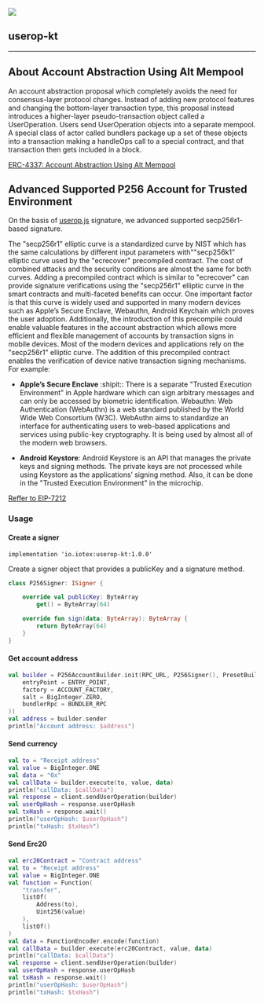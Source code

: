 ![](https://user-images.githubusercontent.com/16026265/268563978-46911948-aa87-4fd3-9ddb-0a504f801f3f.png)

## userop-kt
---

## About Account Abstraction Using Alt Mempool
An account abstraction proposal which completely avoids the need for consensus-layer protocol changes. Instead of adding new protocol features and changing the bottom-layer transaction type, this proposal instead introduces a higher-layer pseudo-transaction object called a UserOperation. Users send UserOperation objects into a separate mempool. A special class of actor called bundlers package up a set of these objects into a transaction making a handleOps call to a special contract, and that transaction then gets included in a block.
 
[ERC-4337: Account Abstraction Using Alt Mempool](https://eips.ethereum.org/EIPS/eip-4337)     


## Advanced Supported P256 Account for Trusted Environment

On the basis of [userop.js](https://github.com/stackup-wallet/userop.js) signature, we advanced supported secp256r1-based signature.

The "secp256r1" elliptic curve is a standardized curve by NIST which has the same calculations by different input parameters with""secp256k1” elliptic curve used by the "ecrecover" precompiled contract. The cost of combined attacks and the security conditions are almost the same for both curves. Adding a precompiled contract which is similar to "ecrecover" can provide signature verifications using the "secp256r1" elliptic curve in the smart contracts and multi-faceted benefits can occur. One important factor is that this curve is widely used and supported in many modern devices such as Apple’s Secure Enclave, Webauthn, Android Keychain which proves the user adoption. Additionally, the introduction of this precompile could enable valuable features in the account abstraction which allows more efficient and flexible management of accounts by transaction signs in mobile devices. Most of the modern devices and applications rely on the "secp256r1" elliptic curve. The addition of this precompiled contract enables the verification of device native transaction signing mechanisms. For example:

+ **Apple’s Secure Enclave** :shipit:: There is a separate "Trusted Execution Environment" in Apple hardware which can sign arbitrary messages and can only be accessed by biometric identification.
Webauthn: Web Authentication (WebAuthn) is a web standard published by the World Wide Web Consortium (W3C). WebAuthn aims to standardize an interface for authenticating users to web-based applications and services using public-key cryptography. It is being used by almost all of the modern web browsers.
* **Android Keystore**: Android Keystore is an API that manages the private keys and signing methods. The private keys are not processed while using Keystore as the applications’ signing method. Also, it can be done in the "Trusted Execution Environment" in the microchip.

  
[Reffer to EIP-7212](https://eips.ethereum.org/EIPS/eip-7212)

### Usage

#### Create a signer

```
implementation 'io.iotex:userop-kt:1.0.0'
```

Create a signer object that provides a publicKey and a signature method.

```kotlin
class P256Signer: ISigner {

    override val publicKey: ByteArray
        get() = ByteArray(64)

    override fun sign(data: ByteArray): ByteArray {
        return ByteArray(64)
    }
}
```

#### Get account address

```kotlin
val builder = P256AccountBuilder.init(RPC_URL, P256Signer(), PresetBuilderOpts(
    entryPoint = ENTRY_POINT,
    factory = ACCOUNT_FACTORY,
    salt = BigInteger.ZERO,
    bundlerRpc = BUNDLER_RPC
))
val address = builder.sender
println("Account address: $address")
```

#### Send currency

```kotlin
val to = "Receipt address"
val value = BigInteger.ONE
val data = "0x"
val callData = builder.execute(to, value, data)
println("callData: $callData")
val response = client.sendUserOperation(builder)
val userOpHash = response.userOpHash
val txHash = response.wait()
println("userOpHash: $userOpHash")
println("txHash: $txHash")
```

#### Send Erc20

```kotlin
val erc20Contract = "Contract address"
val to = "Receipt address"
val value = BigInteger.ONE
val function = Function(
    "transfer",
    listOf(
        Address(to),
        Uint256(value)
    ),
    listOf()
)
val data = FunctionEncoder.encode(function)
val callData = builder.execute(erc20Contract, value, data)
println("callData: $callData")
val response = client.sendUserOperation(builder)
val userOpHash = response.userOpHash
val txHash = response.wait()
println("userOpHash: $userOpHash")
println("txHash: $txHash")
```
